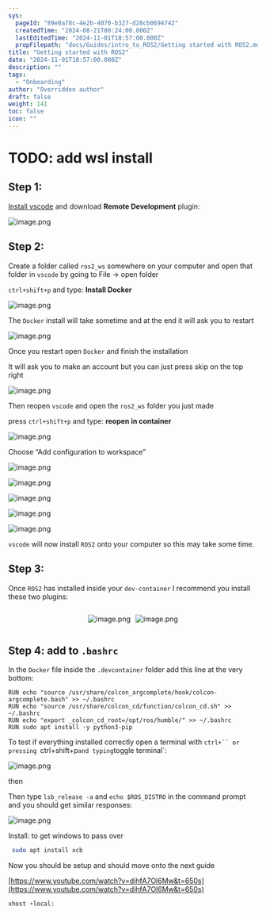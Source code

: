 ```yaml
---
sys:
  pageId: "89e0a78c-4e2b-4070-b327-d28cb0694742"
  createdTime: "2024-08-21T00:24:00.000Z"
  lastEditedTime: "2024-11-01T18:57:00.000Z"
  propFilepath: "docs/Guides/intro_to_ROS2/Getting started with ROS2.md"
title: "Getting started with ROS2"
date: "2024-11-01T18:57:00.000Z"
description: ""
tags:
  - "Onboarding"
author: "Overridden author"
draft: false
weight: 141
toc: false
icon: ""
---
```


# TODO: add wsl install

## Step 1:

[Install vscode](https://code.visualstudio.com/download) and download **Remote Development** plugin:

![image.png](https://prod-files-secure.s3.us-west-2.amazonaws.com/d518164a-d88e-44d1-a4ee-3adb3bd8bce0/efb52993-1881-4a40-b95e-6f020334f022/image.png?X-Amz-Algorithm=AWS4-HMAC-SHA256&X-Amz-Content-Sha256=UNSIGNED-PAYLOAD&X-Amz-Credential=ASIAZI2LB466WTITZRW3%2F20250414%2Fus-west-2%2Fs3%2Faws4_request&X-Amz-Date=20250414T100951Z&X-Amz-Expires=3600&X-Amz-Security-Token=IQoJb3JpZ2luX2VjEIr%2F%2F%2F%2F%2F%2F%2F%2F%2F%2FwEaCXVzLXdlc3QtMiJHMEUCIQCRUQ%2BH3Lf7HxaI%2B4sw4OafJQDk7PYOHmJhuCdRpSXW0AIgaXTRT6qZrCyBfyC%2B%2F9WiBVF%2BFCJos4j6L%2BteK0NdbEIq%2FwMIEhAAGgw2Mzc0MjMxODM4MDUiDLMh4FxYdGRj2CDwwCrcA%2Bi7u8%2BqnKWc%2BtkKIap0Xd2MAFmhuAJpJw6PEfyCp9ZvikqvdUok3L8PaQZ0D5lXiTNFgWwRibp403IY4BhtRr2GIVnK9K2AvMcykmuppPwxJevWIp8%2FWe9lei%2FwT%2F78DV5Y2EyRh1EdD3PXDt%2F8Aha5WQpEwuvvuSiD5618onrMLzCsnTo0tz5hp5eABY%2BX63d%2B3KkCn9EBh6mz0Al0RC2rYJ7uHvMUYu47jMPyIrN2j8sWB7gGS2Y1eUh0uWnuHIJdw8wwZkdGDpVtPf9WPACqRgdvopoFGavQ7inTbE9MvOYm20SrJHhvP2lCfrtnVgJj7fIonWtF15k7ZHFfOxYBDDEpADjpeYOzCBPJWUrftlGp3WUQPW3mdnbi5F2vVEOhESeGI52vh1oROCMhUC5Ho7lJ87Z%2Fyf%2B0z8x%2F5f6VURJQZSO9PJrPLAeUeNKyYIEiQ3DjHzpQZc7YCA60Mik7F2ZWlShUnqOzDntE8G%2BDp8NXUg4ErCEPKIWtKsRCzmzzWL8vnjR%2BGANg43XLThdMZj%2BUQ6hyTmGD7AW9iFEfc5BTmtsiYtn7w9boxaNb16qzjr6bJlxaugvH0PXO%2B2z2jO9L3HSTPnsTN%2Bqxso%2BhyfT1KS%2FNclw9fVtMMIqo878GOqUBlOARk%2FTPXcYhxQ2LYYMG2d2DoJJ3dRTLOrk4uXxbEPYz%2BUIX%2B8CWIvoZ0E8SooCu1PSc0GYwobh%2FNLSBCi2hCHzBpWcGTWjb2qv89GnZLTGe6WqLgUTjyGKu1HomxtxCBE1RzHOdPlm3XWmuimQO0fgZsX8BnIN0tKPt9S56j5%2FZ9yl%2Fbhrg%2FiFyNEClrnwPA0genxU8AZggVnsLfXkiMorlyE%2F5&X-Amz-Signature=55071b89321778a050d17406b33a77adcc9083d9d1c4127cc0e96f10df6881e9&X-Amz-SignedHeaders=host&x-id=GetObject)

## Step 2:

Create a folder called `ros2_ws` somewhere on your computer and open that folder in `vscode` by going to File → open folder 

`ctrl+shift+p` and type: **Install Docker**

![image.png](https://prod-files-secure.s3.us-west-2.amazonaws.com/d518164a-d88e-44d1-a4ee-3adb3bd8bce0/2269dc0e-1cd5-47ff-bceb-c04ad9b2eab0/image.png?X-Amz-Algorithm=AWS4-HMAC-SHA256&X-Amz-Content-Sha256=UNSIGNED-PAYLOAD&X-Amz-Credential=ASIAZI2LB466WTITZRW3%2F20250414%2Fus-west-2%2Fs3%2Faws4_request&X-Amz-Date=20250414T100951Z&X-Amz-Expires=3600&X-Amz-Security-Token=IQoJb3JpZ2luX2VjEIr%2F%2F%2F%2F%2F%2F%2F%2F%2F%2FwEaCXVzLXdlc3QtMiJHMEUCIQCRUQ%2BH3Lf7HxaI%2B4sw4OafJQDk7PYOHmJhuCdRpSXW0AIgaXTRT6qZrCyBfyC%2B%2F9WiBVF%2BFCJos4j6L%2BteK0NdbEIq%2FwMIEhAAGgw2Mzc0MjMxODM4MDUiDLMh4FxYdGRj2CDwwCrcA%2Bi7u8%2BqnKWc%2BtkKIap0Xd2MAFmhuAJpJw6PEfyCp9ZvikqvdUok3L8PaQZ0D5lXiTNFgWwRibp403IY4BhtRr2GIVnK9K2AvMcykmuppPwxJevWIp8%2FWe9lei%2FwT%2F78DV5Y2EyRh1EdD3PXDt%2F8Aha5WQpEwuvvuSiD5618onrMLzCsnTo0tz5hp5eABY%2BX63d%2B3KkCn9EBh6mz0Al0RC2rYJ7uHvMUYu47jMPyIrN2j8sWB7gGS2Y1eUh0uWnuHIJdw8wwZkdGDpVtPf9WPACqRgdvopoFGavQ7inTbE9MvOYm20SrJHhvP2lCfrtnVgJj7fIonWtF15k7ZHFfOxYBDDEpADjpeYOzCBPJWUrftlGp3WUQPW3mdnbi5F2vVEOhESeGI52vh1oROCMhUC5Ho7lJ87Z%2Fyf%2B0z8x%2F5f6VURJQZSO9PJrPLAeUeNKyYIEiQ3DjHzpQZc7YCA60Mik7F2ZWlShUnqOzDntE8G%2BDp8NXUg4ErCEPKIWtKsRCzmzzWL8vnjR%2BGANg43XLThdMZj%2BUQ6hyTmGD7AW9iFEfc5BTmtsiYtn7w9boxaNb16qzjr6bJlxaugvH0PXO%2B2z2jO9L3HSTPnsTN%2Bqxso%2BhyfT1KS%2FNclw9fVtMMIqo878GOqUBlOARk%2FTPXcYhxQ2LYYMG2d2DoJJ3dRTLOrk4uXxbEPYz%2BUIX%2B8CWIvoZ0E8SooCu1PSc0GYwobh%2FNLSBCi2hCHzBpWcGTWjb2qv89GnZLTGe6WqLgUTjyGKu1HomxtxCBE1RzHOdPlm3XWmuimQO0fgZsX8BnIN0tKPt9S56j5%2FZ9yl%2Fbhrg%2FiFyNEClrnwPA0genxU8AZggVnsLfXkiMorlyE%2F5&X-Amz-Signature=bbd612a32a37956940367e4215dcedf2e9840fa213f9e9168ca2854f6c193c4a&X-Amz-SignedHeaders=host&x-id=GetObject)

The `Docker` install will take sometime and at the end it will ask you to restart

![image.png](https://prod-files-secure.s3.us-west-2.amazonaws.com/d518164a-d88e-44d1-a4ee-3adb3bd8bce0/ed233f78-be33-4b1f-b89c-9c346c0e961e/image.png?X-Amz-Algorithm=AWS4-HMAC-SHA256&X-Amz-Content-Sha256=UNSIGNED-PAYLOAD&X-Amz-Credential=ASIAZI2LB466WTITZRW3%2F20250414%2Fus-west-2%2Fs3%2Faws4_request&X-Amz-Date=20250414T100951Z&X-Amz-Expires=3600&X-Amz-Security-Token=IQoJb3JpZ2luX2VjEIr%2F%2F%2F%2F%2F%2F%2F%2F%2F%2FwEaCXVzLXdlc3QtMiJHMEUCIQCRUQ%2BH3Lf7HxaI%2B4sw4OafJQDk7PYOHmJhuCdRpSXW0AIgaXTRT6qZrCyBfyC%2B%2F9WiBVF%2BFCJos4j6L%2BteK0NdbEIq%2FwMIEhAAGgw2Mzc0MjMxODM4MDUiDLMh4FxYdGRj2CDwwCrcA%2Bi7u8%2BqnKWc%2BtkKIap0Xd2MAFmhuAJpJw6PEfyCp9ZvikqvdUok3L8PaQZ0D5lXiTNFgWwRibp403IY4BhtRr2GIVnK9K2AvMcykmuppPwxJevWIp8%2FWe9lei%2FwT%2F78DV5Y2EyRh1EdD3PXDt%2F8Aha5WQpEwuvvuSiD5618onrMLzCsnTo0tz5hp5eABY%2BX63d%2B3KkCn9EBh6mz0Al0RC2rYJ7uHvMUYu47jMPyIrN2j8sWB7gGS2Y1eUh0uWnuHIJdw8wwZkdGDpVtPf9WPACqRgdvopoFGavQ7inTbE9MvOYm20SrJHhvP2lCfrtnVgJj7fIonWtF15k7ZHFfOxYBDDEpADjpeYOzCBPJWUrftlGp3WUQPW3mdnbi5F2vVEOhESeGI52vh1oROCMhUC5Ho7lJ87Z%2Fyf%2B0z8x%2F5f6VURJQZSO9PJrPLAeUeNKyYIEiQ3DjHzpQZc7YCA60Mik7F2ZWlShUnqOzDntE8G%2BDp8NXUg4ErCEPKIWtKsRCzmzzWL8vnjR%2BGANg43XLThdMZj%2BUQ6hyTmGD7AW9iFEfc5BTmtsiYtn7w9boxaNb16qzjr6bJlxaugvH0PXO%2B2z2jO9L3HSTPnsTN%2Bqxso%2BhyfT1KS%2FNclw9fVtMMIqo878GOqUBlOARk%2FTPXcYhxQ2LYYMG2d2DoJJ3dRTLOrk4uXxbEPYz%2BUIX%2B8CWIvoZ0E8SooCu1PSc0GYwobh%2FNLSBCi2hCHzBpWcGTWjb2qv89GnZLTGe6WqLgUTjyGKu1HomxtxCBE1RzHOdPlm3XWmuimQO0fgZsX8BnIN0tKPt9S56j5%2FZ9yl%2Fbhrg%2FiFyNEClrnwPA0genxU8AZggVnsLfXkiMorlyE%2F5&X-Amz-Signature=ae3a9926059d0e2f9ec5c78113d4390fad6dc6a281334faebcf8f31b5d529b2e&X-Amz-SignedHeaders=host&x-id=GetObject)

Once you restart open `Docker` and finish the installation

It will ask you to make an account but you can just press skip on the top right

![image.png](https://prod-files-secure.s3.us-west-2.amazonaws.com/d518164a-d88e-44d1-a4ee-3adb3bd8bce0/21010ad9-1659-4fd9-9f59-9932a09b2a3d/image.png?X-Amz-Algorithm=AWS4-HMAC-SHA256&X-Amz-Content-Sha256=UNSIGNED-PAYLOAD&X-Amz-Credential=ASIAZI2LB466WTITZRW3%2F20250414%2Fus-west-2%2Fs3%2Faws4_request&X-Amz-Date=20250414T100951Z&X-Amz-Expires=3600&X-Amz-Security-Token=IQoJb3JpZ2luX2VjEIr%2F%2F%2F%2F%2F%2F%2F%2F%2F%2FwEaCXVzLXdlc3QtMiJHMEUCIQCRUQ%2BH3Lf7HxaI%2B4sw4OafJQDk7PYOHmJhuCdRpSXW0AIgaXTRT6qZrCyBfyC%2B%2F9WiBVF%2BFCJos4j6L%2BteK0NdbEIq%2FwMIEhAAGgw2Mzc0MjMxODM4MDUiDLMh4FxYdGRj2CDwwCrcA%2Bi7u8%2BqnKWc%2BtkKIap0Xd2MAFmhuAJpJw6PEfyCp9ZvikqvdUok3L8PaQZ0D5lXiTNFgWwRibp403IY4BhtRr2GIVnK9K2AvMcykmuppPwxJevWIp8%2FWe9lei%2FwT%2F78DV5Y2EyRh1EdD3PXDt%2F8Aha5WQpEwuvvuSiD5618onrMLzCsnTo0tz5hp5eABY%2BX63d%2B3KkCn9EBh6mz0Al0RC2rYJ7uHvMUYu47jMPyIrN2j8sWB7gGS2Y1eUh0uWnuHIJdw8wwZkdGDpVtPf9WPACqRgdvopoFGavQ7inTbE9MvOYm20SrJHhvP2lCfrtnVgJj7fIonWtF15k7ZHFfOxYBDDEpADjpeYOzCBPJWUrftlGp3WUQPW3mdnbi5F2vVEOhESeGI52vh1oROCMhUC5Ho7lJ87Z%2Fyf%2B0z8x%2F5f6VURJQZSO9PJrPLAeUeNKyYIEiQ3DjHzpQZc7YCA60Mik7F2ZWlShUnqOzDntE8G%2BDp8NXUg4ErCEPKIWtKsRCzmzzWL8vnjR%2BGANg43XLThdMZj%2BUQ6hyTmGD7AW9iFEfc5BTmtsiYtn7w9boxaNb16qzjr6bJlxaugvH0PXO%2B2z2jO9L3HSTPnsTN%2Bqxso%2BhyfT1KS%2FNclw9fVtMMIqo878GOqUBlOARk%2FTPXcYhxQ2LYYMG2d2DoJJ3dRTLOrk4uXxbEPYz%2BUIX%2B8CWIvoZ0E8SooCu1PSc0GYwobh%2FNLSBCi2hCHzBpWcGTWjb2qv89GnZLTGe6WqLgUTjyGKu1HomxtxCBE1RzHOdPlm3XWmuimQO0fgZsX8BnIN0tKPt9S56j5%2FZ9yl%2Fbhrg%2FiFyNEClrnwPA0genxU8AZggVnsLfXkiMorlyE%2F5&X-Amz-Signature=ec45f43cb18f834b8547b7799431e10bfc3c2f824d292b011d2344f6db1e1a2d&X-Amz-SignedHeaders=host&x-id=GetObject)

Then reopen `vscode` and open the `ros2_ws` folder you just made

press `ctrl+shift+p` and type: **reopen in container**

![image.png](https://prod-files-secure.s3.us-west-2.amazonaws.com/d518164a-d88e-44d1-a4ee-3adb3bd8bce0/4e93b8c2-41ad-488c-8095-c74205196118/image.png?X-Amz-Algorithm=AWS4-HMAC-SHA256&X-Amz-Content-Sha256=UNSIGNED-PAYLOAD&X-Amz-Credential=ASIAZI2LB466WTITZRW3%2F20250414%2Fus-west-2%2Fs3%2Faws4_request&X-Amz-Date=20250414T100951Z&X-Amz-Expires=3600&X-Amz-Security-Token=IQoJb3JpZ2luX2VjEIr%2F%2F%2F%2F%2F%2F%2F%2F%2F%2FwEaCXVzLXdlc3QtMiJHMEUCIQCRUQ%2BH3Lf7HxaI%2B4sw4OafJQDk7PYOHmJhuCdRpSXW0AIgaXTRT6qZrCyBfyC%2B%2F9WiBVF%2BFCJos4j6L%2BteK0NdbEIq%2FwMIEhAAGgw2Mzc0MjMxODM4MDUiDLMh4FxYdGRj2CDwwCrcA%2Bi7u8%2BqnKWc%2BtkKIap0Xd2MAFmhuAJpJw6PEfyCp9ZvikqvdUok3L8PaQZ0D5lXiTNFgWwRibp403IY4BhtRr2GIVnK9K2AvMcykmuppPwxJevWIp8%2FWe9lei%2FwT%2F78DV5Y2EyRh1EdD3PXDt%2F8Aha5WQpEwuvvuSiD5618onrMLzCsnTo0tz5hp5eABY%2BX63d%2B3KkCn9EBh6mz0Al0RC2rYJ7uHvMUYu47jMPyIrN2j8sWB7gGS2Y1eUh0uWnuHIJdw8wwZkdGDpVtPf9WPACqRgdvopoFGavQ7inTbE9MvOYm20SrJHhvP2lCfrtnVgJj7fIonWtF15k7ZHFfOxYBDDEpADjpeYOzCBPJWUrftlGp3WUQPW3mdnbi5F2vVEOhESeGI52vh1oROCMhUC5Ho7lJ87Z%2Fyf%2B0z8x%2F5f6VURJQZSO9PJrPLAeUeNKyYIEiQ3DjHzpQZc7YCA60Mik7F2ZWlShUnqOzDntE8G%2BDp8NXUg4ErCEPKIWtKsRCzmzzWL8vnjR%2BGANg43XLThdMZj%2BUQ6hyTmGD7AW9iFEfc5BTmtsiYtn7w9boxaNb16qzjr6bJlxaugvH0PXO%2B2z2jO9L3HSTPnsTN%2Bqxso%2BhyfT1KS%2FNclw9fVtMMIqo878GOqUBlOARk%2FTPXcYhxQ2LYYMG2d2DoJJ3dRTLOrk4uXxbEPYz%2BUIX%2B8CWIvoZ0E8SooCu1PSc0GYwobh%2FNLSBCi2hCHzBpWcGTWjb2qv89GnZLTGe6WqLgUTjyGKu1HomxtxCBE1RzHOdPlm3XWmuimQO0fgZsX8BnIN0tKPt9S56j5%2FZ9yl%2Fbhrg%2FiFyNEClrnwPA0genxU8AZggVnsLfXkiMorlyE%2F5&X-Amz-Signature=0db151a532d2126359bddbec17ffe42757baa4032f18da267e3fd98d3611752d&X-Amz-SignedHeaders=host&x-id=GetObject)

Choose “Add configuration to workspace”

![image.png](https://prod-files-secure.s3.us-west-2.amazonaws.com/d518164a-d88e-44d1-a4ee-3adb3bd8bce0/9560b282-5060-4989-ba37-97e7b2c22476/image.png?X-Amz-Algorithm=AWS4-HMAC-SHA256&X-Amz-Content-Sha256=UNSIGNED-PAYLOAD&X-Amz-Credential=ASIAZI2LB466WTITZRW3%2F20250414%2Fus-west-2%2Fs3%2Faws4_request&X-Amz-Date=20250414T100951Z&X-Amz-Expires=3600&X-Amz-Security-Token=IQoJb3JpZ2luX2VjEIr%2F%2F%2F%2F%2F%2F%2F%2F%2F%2FwEaCXVzLXdlc3QtMiJHMEUCIQCRUQ%2BH3Lf7HxaI%2B4sw4OafJQDk7PYOHmJhuCdRpSXW0AIgaXTRT6qZrCyBfyC%2B%2F9WiBVF%2BFCJos4j6L%2BteK0NdbEIq%2FwMIEhAAGgw2Mzc0MjMxODM4MDUiDLMh4FxYdGRj2CDwwCrcA%2Bi7u8%2BqnKWc%2BtkKIap0Xd2MAFmhuAJpJw6PEfyCp9ZvikqvdUok3L8PaQZ0D5lXiTNFgWwRibp403IY4BhtRr2GIVnK9K2AvMcykmuppPwxJevWIp8%2FWe9lei%2FwT%2F78DV5Y2EyRh1EdD3PXDt%2F8Aha5WQpEwuvvuSiD5618onrMLzCsnTo0tz5hp5eABY%2BX63d%2B3KkCn9EBh6mz0Al0RC2rYJ7uHvMUYu47jMPyIrN2j8sWB7gGS2Y1eUh0uWnuHIJdw8wwZkdGDpVtPf9WPACqRgdvopoFGavQ7inTbE9MvOYm20SrJHhvP2lCfrtnVgJj7fIonWtF15k7ZHFfOxYBDDEpADjpeYOzCBPJWUrftlGp3WUQPW3mdnbi5F2vVEOhESeGI52vh1oROCMhUC5Ho7lJ87Z%2Fyf%2B0z8x%2F5f6VURJQZSO9PJrPLAeUeNKyYIEiQ3DjHzpQZc7YCA60Mik7F2ZWlShUnqOzDntE8G%2BDp8NXUg4ErCEPKIWtKsRCzmzzWL8vnjR%2BGANg43XLThdMZj%2BUQ6hyTmGD7AW9iFEfc5BTmtsiYtn7w9boxaNb16qzjr6bJlxaugvH0PXO%2B2z2jO9L3HSTPnsTN%2Bqxso%2BhyfT1KS%2FNclw9fVtMMIqo878GOqUBlOARk%2FTPXcYhxQ2LYYMG2d2DoJJ3dRTLOrk4uXxbEPYz%2BUIX%2B8CWIvoZ0E8SooCu1PSc0GYwobh%2FNLSBCi2hCHzBpWcGTWjb2qv89GnZLTGe6WqLgUTjyGKu1HomxtxCBE1RzHOdPlm3XWmuimQO0fgZsX8BnIN0tKPt9S56j5%2FZ9yl%2Fbhrg%2FiFyNEClrnwPA0genxU8AZggVnsLfXkiMorlyE%2F5&X-Amz-Signature=f53b5e4f6079bf16e77c36edea6a8622595224c177c01df8db91fc748508fba6&X-Amz-SignedHeaders=host&x-id=GetObject)

![image.png](https://prod-files-secure.s3.us-west-2.amazonaws.com/d518164a-d88e-44d1-a4ee-3adb3bd8bce0/2ee63f81-886b-48e8-a553-dc6e5eac99e4/image.png?X-Amz-Algorithm=AWS4-HMAC-SHA256&X-Amz-Content-Sha256=UNSIGNED-PAYLOAD&X-Amz-Credential=ASIAZI2LB466WTITZRW3%2F20250414%2Fus-west-2%2Fs3%2Faws4_request&X-Amz-Date=20250414T100951Z&X-Amz-Expires=3600&X-Amz-Security-Token=IQoJb3JpZ2luX2VjEIr%2F%2F%2F%2F%2F%2F%2F%2F%2F%2FwEaCXVzLXdlc3QtMiJHMEUCIQCRUQ%2BH3Lf7HxaI%2B4sw4OafJQDk7PYOHmJhuCdRpSXW0AIgaXTRT6qZrCyBfyC%2B%2F9WiBVF%2BFCJos4j6L%2BteK0NdbEIq%2FwMIEhAAGgw2Mzc0MjMxODM4MDUiDLMh4FxYdGRj2CDwwCrcA%2Bi7u8%2BqnKWc%2BtkKIap0Xd2MAFmhuAJpJw6PEfyCp9ZvikqvdUok3L8PaQZ0D5lXiTNFgWwRibp403IY4BhtRr2GIVnK9K2AvMcykmuppPwxJevWIp8%2FWe9lei%2FwT%2F78DV5Y2EyRh1EdD3PXDt%2F8Aha5WQpEwuvvuSiD5618onrMLzCsnTo0tz5hp5eABY%2BX63d%2B3KkCn9EBh6mz0Al0RC2rYJ7uHvMUYu47jMPyIrN2j8sWB7gGS2Y1eUh0uWnuHIJdw8wwZkdGDpVtPf9WPACqRgdvopoFGavQ7inTbE9MvOYm20SrJHhvP2lCfrtnVgJj7fIonWtF15k7ZHFfOxYBDDEpADjpeYOzCBPJWUrftlGp3WUQPW3mdnbi5F2vVEOhESeGI52vh1oROCMhUC5Ho7lJ87Z%2Fyf%2B0z8x%2F5f6VURJQZSO9PJrPLAeUeNKyYIEiQ3DjHzpQZc7YCA60Mik7F2ZWlShUnqOzDntE8G%2BDp8NXUg4ErCEPKIWtKsRCzmzzWL8vnjR%2BGANg43XLThdMZj%2BUQ6hyTmGD7AW9iFEfc5BTmtsiYtn7w9boxaNb16qzjr6bJlxaugvH0PXO%2B2z2jO9L3HSTPnsTN%2Bqxso%2BhyfT1KS%2FNclw9fVtMMIqo878GOqUBlOARk%2FTPXcYhxQ2LYYMG2d2DoJJ3dRTLOrk4uXxbEPYz%2BUIX%2B8CWIvoZ0E8SooCu1PSc0GYwobh%2FNLSBCi2hCHzBpWcGTWjb2qv89GnZLTGe6WqLgUTjyGKu1HomxtxCBE1RzHOdPlm3XWmuimQO0fgZsX8BnIN0tKPt9S56j5%2FZ9yl%2Fbhrg%2FiFyNEClrnwPA0genxU8AZggVnsLfXkiMorlyE%2F5&X-Amz-Signature=10611e4f541c5124b402acf19416dfffba3867d912da0768397c766315dbca17&X-Amz-SignedHeaders=host&x-id=GetObject)

![image.png](https://prod-files-secure.s3.us-west-2.amazonaws.com/d518164a-d88e-44d1-a4ee-3adb3bd8bce0/ae1580b2-b048-407e-aed9-b584224a7a04/image.png?X-Amz-Algorithm=AWS4-HMAC-SHA256&X-Amz-Content-Sha256=UNSIGNED-PAYLOAD&X-Amz-Credential=ASIAZI2LB466WTITZRW3%2F20250414%2Fus-west-2%2Fs3%2Faws4_request&X-Amz-Date=20250414T100951Z&X-Amz-Expires=3600&X-Amz-Security-Token=IQoJb3JpZ2luX2VjEIr%2F%2F%2F%2F%2F%2F%2F%2F%2F%2FwEaCXVzLXdlc3QtMiJHMEUCIQCRUQ%2BH3Lf7HxaI%2B4sw4OafJQDk7PYOHmJhuCdRpSXW0AIgaXTRT6qZrCyBfyC%2B%2F9WiBVF%2BFCJos4j6L%2BteK0NdbEIq%2FwMIEhAAGgw2Mzc0MjMxODM4MDUiDLMh4FxYdGRj2CDwwCrcA%2Bi7u8%2BqnKWc%2BtkKIap0Xd2MAFmhuAJpJw6PEfyCp9ZvikqvdUok3L8PaQZ0D5lXiTNFgWwRibp403IY4BhtRr2GIVnK9K2AvMcykmuppPwxJevWIp8%2FWe9lei%2FwT%2F78DV5Y2EyRh1EdD3PXDt%2F8Aha5WQpEwuvvuSiD5618onrMLzCsnTo0tz5hp5eABY%2BX63d%2B3KkCn9EBh6mz0Al0RC2rYJ7uHvMUYu47jMPyIrN2j8sWB7gGS2Y1eUh0uWnuHIJdw8wwZkdGDpVtPf9WPACqRgdvopoFGavQ7inTbE9MvOYm20SrJHhvP2lCfrtnVgJj7fIonWtF15k7ZHFfOxYBDDEpADjpeYOzCBPJWUrftlGp3WUQPW3mdnbi5F2vVEOhESeGI52vh1oROCMhUC5Ho7lJ87Z%2Fyf%2B0z8x%2F5f6VURJQZSO9PJrPLAeUeNKyYIEiQ3DjHzpQZc7YCA60Mik7F2ZWlShUnqOzDntE8G%2BDp8NXUg4ErCEPKIWtKsRCzmzzWL8vnjR%2BGANg43XLThdMZj%2BUQ6hyTmGD7AW9iFEfc5BTmtsiYtn7w9boxaNb16qzjr6bJlxaugvH0PXO%2B2z2jO9L3HSTPnsTN%2Bqxso%2BhyfT1KS%2FNclw9fVtMMIqo878GOqUBlOARk%2FTPXcYhxQ2LYYMG2d2DoJJ3dRTLOrk4uXxbEPYz%2BUIX%2B8CWIvoZ0E8SooCu1PSc0GYwobh%2FNLSBCi2hCHzBpWcGTWjb2qv89GnZLTGe6WqLgUTjyGKu1HomxtxCBE1RzHOdPlm3XWmuimQO0fgZsX8BnIN0tKPt9S56j5%2FZ9yl%2Fbhrg%2FiFyNEClrnwPA0genxU8AZggVnsLfXkiMorlyE%2F5&X-Amz-Signature=cb7a02820737d9d84ccae2ecab1c5832751c1fa3664d833f0527b50e48eda689&X-Amz-SignedHeaders=host&x-id=GetObject)

![image.png](https://prod-files-secure.s3.us-west-2.amazonaws.com/d518164a-d88e-44d1-a4ee-3adb3bd8bce0/53255b28-f75e-430f-b9e3-c0ac8577e42b/image.png?X-Amz-Algorithm=AWS4-HMAC-SHA256&X-Amz-Content-Sha256=UNSIGNED-PAYLOAD&X-Amz-Credential=ASIAZI2LB466WTITZRW3%2F20250414%2Fus-west-2%2Fs3%2Faws4_request&X-Amz-Date=20250414T100951Z&X-Amz-Expires=3600&X-Amz-Security-Token=IQoJb3JpZ2luX2VjEIr%2F%2F%2F%2F%2F%2F%2F%2F%2F%2FwEaCXVzLXdlc3QtMiJHMEUCIQCRUQ%2BH3Lf7HxaI%2B4sw4OafJQDk7PYOHmJhuCdRpSXW0AIgaXTRT6qZrCyBfyC%2B%2F9WiBVF%2BFCJos4j6L%2BteK0NdbEIq%2FwMIEhAAGgw2Mzc0MjMxODM4MDUiDLMh4FxYdGRj2CDwwCrcA%2Bi7u8%2BqnKWc%2BtkKIap0Xd2MAFmhuAJpJw6PEfyCp9ZvikqvdUok3L8PaQZ0D5lXiTNFgWwRibp403IY4BhtRr2GIVnK9K2AvMcykmuppPwxJevWIp8%2FWe9lei%2FwT%2F78DV5Y2EyRh1EdD3PXDt%2F8Aha5WQpEwuvvuSiD5618onrMLzCsnTo0tz5hp5eABY%2BX63d%2B3KkCn9EBh6mz0Al0RC2rYJ7uHvMUYu47jMPyIrN2j8sWB7gGS2Y1eUh0uWnuHIJdw8wwZkdGDpVtPf9WPACqRgdvopoFGavQ7inTbE9MvOYm20SrJHhvP2lCfrtnVgJj7fIonWtF15k7ZHFfOxYBDDEpADjpeYOzCBPJWUrftlGp3WUQPW3mdnbi5F2vVEOhESeGI52vh1oROCMhUC5Ho7lJ87Z%2Fyf%2B0z8x%2F5f6VURJQZSO9PJrPLAeUeNKyYIEiQ3DjHzpQZc7YCA60Mik7F2ZWlShUnqOzDntE8G%2BDp8NXUg4ErCEPKIWtKsRCzmzzWL8vnjR%2BGANg43XLThdMZj%2BUQ6hyTmGD7AW9iFEfc5BTmtsiYtn7w9boxaNb16qzjr6bJlxaugvH0PXO%2B2z2jO9L3HSTPnsTN%2Bqxso%2BhyfT1KS%2FNclw9fVtMMIqo878GOqUBlOARk%2FTPXcYhxQ2LYYMG2d2DoJJ3dRTLOrk4uXxbEPYz%2BUIX%2B8CWIvoZ0E8SooCu1PSc0GYwobh%2FNLSBCi2hCHzBpWcGTWjb2qv89GnZLTGe6WqLgUTjyGKu1HomxtxCBE1RzHOdPlm3XWmuimQO0fgZsX8BnIN0tKPt9S56j5%2FZ9yl%2Fbhrg%2FiFyNEClrnwPA0genxU8AZggVnsLfXkiMorlyE%2F5&X-Amz-Signature=00e2b6a4506198b90749035a378e991f7e47000fc4cf7a64fcba540d62126bbb&X-Amz-SignedHeaders=host&x-id=GetObject)

![image.png](https://prod-files-secure.s3.us-west-2.amazonaws.com/d518164a-d88e-44d1-a4ee-3adb3bd8bce0/7c562767-5af9-4ffb-97d1-327bcdf4ee00/image.png?X-Amz-Algorithm=AWS4-HMAC-SHA256&X-Amz-Content-Sha256=UNSIGNED-PAYLOAD&X-Amz-Credential=ASIAZI2LB466WTITZRW3%2F20250414%2Fus-west-2%2Fs3%2Faws4_request&X-Amz-Date=20250414T100951Z&X-Amz-Expires=3600&X-Amz-Security-Token=IQoJb3JpZ2luX2VjEIr%2F%2F%2F%2F%2F%2F%2F%2F%2F%2FwEaCXVzLXdlc3QtMiJHMEUCIQCRUQ%2BH3Lf7HxaI%2B4sw4OafJQDk7PYOHmJhuCdRpSXW0AIgaXTRT6qZrCyBfyC%2B%2F9WiBVF%2BFCJos4j6L%2BteK0NdbEIq%2FwMIEhAAGgw2Mzc0MjMxODM4MDUiDLMh4FxYdGRj2CDwwCrcA%2Bi7u8%2BqnKWc%2BtkKIap0Xd2MAFmhuAJpJw6PEfyCp9ZvikqvdUok3L8PaQZ0D5lXiTNFgWwRibp403IY4BhtRr2GIVnK9K2AvMcykmuppPwxJevWIp8%2FWe9lei%2FwT%2F78DV5Y2EyRh1EdD3PXDt%2F8Aha5WQpEwuvvuSiD5618onrMLzCsnTo0tz5hp5eABY%2BX63d%2B3KkCn9EBh6mz0Al0RC2rYJ7uHvMUYu47jMPyIrN2j8sWB7gGS2Y1eUh0uWnuHIJdw8wwZkdGDpVtPf9WPACqRgdvopoFGavQ7inTbE9MvOYm20SrJHhvP2lCfrtnVgJj7fIonWtF15k7ZHFfOxYBDDEpADjpeYOzCBPJWUrftlGp3WUQPW3mdnbi5F2vVEOhESeGI52vh1oROCMhUC5Ho7lJ87Z%2Fyf%2B0z8x%2F5f6VURJQZSO9PJrPLAeUeNKyYIEiQ3DjHzpQZc7YCA60Mik7F2ZWlShUnqOzDntE8G%2BDp8NXUg4ErCEPKIWtKsRCzmzzWL8vnjR%2BGANg43XLThdMZj%2BUQ6hyTmGD7AW9iFEfc5BTmtsiYtn7w9boxaNb16qzjr6bJlxaugvH0PXO%2B2z2jO9L3HSTPnsTN%2Bqxso%2BhyfT1KS%2FNclw9fVtMMIqo878GOqUBlOARk%2FTPXcYhxQ2LYYMG2d2DoJJ3dRTLOrk4uXxbEPYz%2BUIX%2B8CWIvoZ0E8SooCu1PSc0GYwobh%2FNLSBCi2hCHzBpWcGTWjb2qv89GnZLTGe6WqLgUTjyGKu1HomxtxCBE1RzHOdPlm3XWmuimQO0fgZsX8BnIN0tKPt9S56j5%2FZ9yl%2Fbhrg%2FiFyNEClrnwPA0genxU8AZggVnsLfXkiMorlyE%2F5&X-Amz-Signature=7e6d852676c8b1e90d481aed7dfb9e54d2c7955a8cc2e35df25186bee044b712&X-Amz-SignedHeaders=host&x-id=GetObject)

`vscode` will now install `ROS2` onto your computer so this may take some time.

## Step 3:

Once `ROS2` has installed inside your `dev-container` I recommend you install these two plugins:

<div style="display: flex;flex-direction: row; column-gap:10px; max-width: 630px;justify-content: center;">
<div>

![image.png](https://prod-files-secure.s3.us-west-2.amazonaws.com/d518164a-d88e-44d1-a4ee-3adb3bd8bce0/3fc3d550-5a54-4ba1-ba6b-faa01cdb7369/image.png?X-Amz-Algorithm=AWS4-HMAC-SHA256&X-Amz-Content-Sha256=UNSIGNED-PAYLOAD&X-Amz-Credential=ASIAZI2LB466462TCRJA%2F20250414%2Fus-west-2%2Fs3%2Faws4_request&X-Amz-Date=20250414T100956Z&X-Amz-Expires=3600&X-Amz-Security-Token=IQoJb3JpZ2luX2VjEIr%2F%2F%2F%2F%2F%2F%2F%2F%2F%2FwEaCXVzLXdlc3QtMiJHMEUCIACA9x%2FfOzFOzxX6oh6Unm5PbP%2FjeUlMB3AtTi5B7YYXAiEAg4cGPvaMvHNQ%2BYfaZ8AW0nE%2FwkO13X5Taok%2BjsCT6t4q%2FwMIEhAAGgw2Mzc0MjMxODM4MDUiDID7o5dlSkYWdsiqICrcA5qPeYn7Ww4%2F5UjQwBRAXzrzmIaFgk2w2ShbQHvcgjKLXHGOJ6o25QblrUp06uK8Iit0K8SoE2oMQMqG5S32YO6fXmnX3yRXhlbcT7A2SwYBGvsJoiEKtsiQXVNo7MQn7OT2tSS3bYenuDrHRWAyAqK572fzlvwV%2FyL4hLSziglasCyN2issREOCohMEDC60YIBxxwYN6%2FYPNvKMxI6xUVFf%2BJ5XEr2sfF37mtLSSXgGgt8GqPQQePT8j4Baj8kzvHAyz2O5bUr1c8TVZL7iWf%2BG0AsWr0GzXYkJz7GWSKNwJYRVcNkOCOLjCJBYjK%2BMFYOAKrXQfTeZN0rW08p8BPcBmphCMI1QUeWskf6BBjgv3It1u2zOwfhbvmrZSzD2Xw47l7rEjqMey4WBcUAA0jiTgag07j5BQ2oB7R%2Bw94Zk%2BhZ1JYDSMin5XKV4TDLl%2F7l1S6KvlqCByNHLgv%2FVwa4V%2BnzjiybiwfndxXoJdOmqBsfqv%2FN63fg7x6QXRrCXHX3tYK2tT3Cg4Jqx550BACk3xC6MCvwKgSf83WcCpNsO0O8z6W5eFGhhhoR9%2B20tV7qD7xj5PO%2BPisrGM9UaEOzGMXTYeztXI6Yyc2NMQ%2FlEDh%2F1kbUvtXhy0FnpMKym878GOqUBspvlPFzxrRZA2DemJ5WSi1Ocr9nt5snMh%2FVTJSEQkZWp5fHBWv2w5nbgsiLdPxGxMjLDq%2Flf7xdMxLswqCmXZf2wUxWKS362%2ByySnCf9AMlOSknifzccYGKEuuznZ%2FNmFkOmhmDenBX7sRhTM0DdOrkYAFvY9aB%2F6yyRJAkJ50Buyd%2FhtyAG4Pmx6xVQWYa5IFb9E%2F0TBO8a5OhrCDDyxb7nD0%2FC&X-Amz-Signature=94f90d8846290c46c2d2c791909d00c877e58b5a0a2cf606288367a8951ca83d&X-Amz-SignedHeaders=host&x-id=GetObject)

</div>
<div>

![image.png](https://prod-files-secure.s3.us-west-2.amazonaws.com/d518164a-d88e-44d1-a4ee-3adb3bd8bce0/d994cc66-13c2-4093-a5a3-f84cf4601a82/image.png?X-Amz-Algorithm=AWS4-HMAC-SHA256&X-Amz-Content-Sha256=UNSIGNED-PAYLOAD&X-Amz-Credential=ASIAZI2LB46634YXV2H4%2F20250414%2Fus-west-2%2Fs3%2Faws4_request&X-Amz-Date=20250414T100956Z&X-Amz-Expires=3600&X-Amz-Security-Token=IQoJb3JpZ2luX2VjEIr%2F%2F%2F%2F%2F%2F%2F%2F%2F%2FwEaCXVzLXdlc3QtMiJHMEUCIQC0HCgw7dpTyT5gmzPaUk9f%2BT3c8AAv9HTyDph%2BGl3RqwIgJGoT0EdrnrlPAVBXmXDqigqZ9inncLPmvq9wZFJsG3Mq%2FwMIEhAAGgw2Mzc0MjMxODM4MDUiDBLRhbnx38eyHMww%2FircA3DZvQbQuvjmMGN9m%2BRzMVa3szXHmPRDkPEdlFmjWb0gGNSkW2J3prNOwDFRqdfjZ0QsllPwWl8sqnowXSQ80VAr%2BSULcYuJ8KJ3eKS0Yl0Kar0T30Nw0q9G9WGTIY1l8v20MPxSJAVo1JNDJ4p7r8ESYYIZTLfM5t1NddYqi4c8BmvuSxzxaLxmWgo4eaEGKsrMzg4WSqcNFLmAsBg1uJzKJPGLdxE4Yp5A6752wQy8J1JzNn7DkqhnjaMaK06K2f%2FnyBo%2FREcB6TAhlbpAB8xcp8KpZOXBDcYNa%2FYWHtnbiN9KFPvKCQym0COjIZPhTyMqjoRABJlJUgdmDGKxOlfWZrh70s%2FxL%2B8RclrI%2BC%2FhktVTPy%2BcfHapwp4da2Do8fvBRrrRKVS57PaY5JqPRX3Irl0qIkh9NB3ZLZIXApo5c6usRQKrca4RJIXMycT3dcV2u386Z3GxDXoV5zYaozwGjPf43wCV%2B5n4rCo5OON9QcSwZS3QMz1HtlBzVjf3GS0lHjilq6mJVKvmDSzcdKB76uzopzXoUSF70b4A5wKlrKm9VJBKQwcxhJuTcQUp5spVgRG2ThX%2BpnGwhfkDkqwifJq%2FVB5Zhcp9UxCYQOuzH17fJA7tAaWosEHuMLOm878GOqUBgtwdhHfftIeusnfqHxMilKTOSlxCTxKqEWBpaIDiwdGxzCcnIaIH2mHkhSZMZjchYUbaaRA28nugQ1AELwUTBbGYHgLrgYTu1t1%2B31QEPtD%2FnlN3LGHJ1jtFtlr%2B51pNrSbtGmfEzMNNPDSESULN3MM0UE8qwCEeA%2FKAIxaG%2FkhTye2rpf%2FLpWnstZy7z7uN%2BBrIQB4DhelAKIHLXugytBPtq%2FZy&X-Amz-Signature=1c60f268f4958a78e55e224bbe1d96fbc7a8493b9c44311dcbc0aa0770e3340d&X-Amz-SignedHeaders=host&x-id=GetObject)

</div>
</div>

## Step 4: add to `.bashrc`

In the `Docker` file inside the `.devcontainer` folder add this line at the very bottom: 

```docker
RUN echo "source /usr/share/colcon_argcomplete/hook/colcon-argcomplete.bash" >> ~/.bashrc
RUN echo "source /usr/share/colcon_cd/function/colcon_cd.sh" >> ~/.bashrc
RUN echo "export _colcon_cd_root=/opt/ros/humble/" >> ~/.bashrc
RUN sudo apt install -y python3-pip 
```

To test if everything installed correctly open a terminal with `ctrl+`` or pressing `ctrl+shift+p` and typing `toggle terminal`:

![image.png](https://prod-files-secure.s3.us-west-2.amazonaws.com/d518164a-d88e-44d1-a4ee-3adb3bd8bce0/6a4943d8-b04e-4c02-9a58-775f3384d1a5/image.png?X-Amz-Algorithm=AWS4-HMAC-SHA256&X-Amz-Content-Sha256=UNSIGNED-PAYLOAD&X-Amz-Credential=ASIAZI2LB466WTITZRW3%2F20250414%2Fus-west-2%2Fs3%2Faws4_request&X-Amz-Date=20250414T100951Z&X-Amz-Expires=3600&X-Amz-Security-Token=IQoJb3JpZ2luX2VjEIr%2F%2F%2F%2F%2F%2F%2F%2F%2F%2FwEaCXVzLXdlc3QtMiJHMEUCIQCRUQ%2BH3Lf7HxaI%2B4sw4OafJQDk7PYOHmJhuCdRpSXW0AIgaXTRT6qZrCyBfyC%2B%2F9WiBVF%2BFCJos4j6L%2BteK0NdbEIq%2FwMIEhAAGgw2Mzc0MjMxODM4MDUiDLMh4FxYdGRj2CDwwCrcA%2Bi7u8%2BqnKWc%2BtkKIap0Xd2MAFmhuAJpJw6PEfyCp9ZvikqvdUok3L8PaQZ0D5lXiTNFgWwRibp403IY4BhtRr2GIVnK9K2AvMcykmuppPwxJevWIp8%2FWe9lei%2FwT%2F78DV5Y2EyRh1EdD3PXDt%2F8Aha5WQpEwuvvuSiD5618onrMLzCsnTo0tz5hp5eABY%2BX63d%2B3KkCn9EBh6mz0Al0RC2rYJ7uHvMUYu47jMPyIrN2j8sWB7gGS2Y1eUh0uWnuHIJdw8wwZkdGDpVtPf9WPACqRgdvopoFGavQ7inTbE9MvOYm20SrJHhvP2lCfrtnVgJj7fIonWtF15k7ZHFfOxYBDDEpADjpeYOzCBPJWUrftlGp3WUQPW3mdnbi5F2vVEOhESeGI52vh1oROCMhUC5Ho7lJ87Z%2Fyf%2B0z8x%2F5f6VURJQZSO9PJrPLAeUeNKyYIEiQ3DjHzpQZc7YCA60Mik7F2ZWlShUnqOzDntE8G%2BDp8NXUg4ErCEPKIWtKsRCzmzzWL8vnjR%2BGANg43XLThdMZj%2BUQ6hyTmGD7AW9iFEfc5BTmtsiYtn7w9boxaNb16qzjr6bJlxaugvH0PXO%2B2z2jO9L3HSTPnsTN%2Bqxso%2BhyfT1KS%2FNclw9fVtMMIqo878GOqUBlOARk%2FTPXcYhxQ2LYYMG2d2DoJJ3dRTLOrk4uXxbEPYz%2BUIX%2B8CWIvoZ0E8SooCu1PSc0GYwobh%2FNLSBCi2hCHzBpWcGTWjb2qv89GnZLTGe6WqLgUTjyGKu1HomxtxCBE1RzHOdPlm3XWmuimQO0fgZsX8BnIN0tKPt9S56j5%2FZ9yl%2Fbhrg%2FiFyNEClrnwPA0genxU8AZggVnsLfXkiMorlyE%2F5&X-Amz-Signature=e3c7fa96dea90c3ac895bb2e54f12520f74effa1d6d53afd3ff29173eff54ae0&X-Amz-SignedHeaders=host&x-id=GetObject)

then 

Then type `lsb_release -a` and `echo $ROS_DISTRO` in the command prompt and you should get similar responses:

![image.png](https://prod-files-secure.s3.us-west-2.amazonaws.com/d518164a-d88e-44d1-a4ee-3adb3bd8bce0/3e635dec-a805-4e85-8b9e-d000e5b71a4e/image.png?X-Amz-Algorithm=AWS4-HMAC-SHA256&X-Amz-Content-Sha256=UNSIGNED-PAYLOAD&X-Amz-Credential=ASIAZI2LB466WTITZRW3%2F20250414%2Fus-west-2%2Fs3%2Faws4_request&X-Amz-Date=20250414T100951Z&X-Amz-Expires=3600&X-Amz-Security-Token=IQoJb3JpZ2luX2VjEIr%2F%2F%2F%2F%2F%2F%2F%2F%2F%2FwEaCXVzLXdlc3QtMiJHMEUCIQCRUQ%2BH3Lf7HxaI%2B4sw4OafJQDk7PYOHmJhuCdRpSXW0AIgaXTRT6qZrCyBfyC%2B%2F9WiBVF%2BFCJos4j6L%2BteK0NdbEIq%2FwMIEhAAGgw2Mzc0MjMxODM4MDUiDLMh4FxYdGRj2CDwwCrcA%2Bi7u8%2BqnKWc%2BtkKIap0Xd2MAFmhuAJpJw6PEfyCp9ZvikqvdUok3L8PaQZ0D5lXiTNFgWwRibp403IY4BhtRr2GIVnK9K2AvMcykmuppPwxJevWIp8%2FWe9lei%2FwT%2F78DV5Y2EyRh1EdD3PXDt%2F8Aha5WQpEwuvvuSiD5618onrMLzCsnTo0tz5hp5eABY%2BX63d%2B3KkCn9EBh6mz0Al0RC2rYJ7uHvMUYu47jMPyIrN2j8sWB7gGS2Y1eUh0uWnuHIJdw8wwZkdGDpVtPf9WPACqRgdvopoFGavQ7inTbE9MvOYm20SrJHhvP2lCfrtnVgJj7fIonWtF15k7ZHFfOxYBDDEpADjpeYOzCBPJWUrftlGp3WUQPW3mdnbi5F2vVEOhESeGI52vh1oROCMhUC5Ho7lJ87Z%2Fyf%2B0z8x%2F5f6VURJQZSO9PJrPLAeUeNKyYIEiQ3DjHzpQZc7YCA60Mik7F2ZWlShUnqOzDntE8G%2BDp8NXUg4ErCEPKIWtKsRCzmzzWL8vnjR%2BGANg43XLThdMZj%2BUQ6hyTmGD7AW9iFEfc5BTmtsiYtn7w9boxaNb16qzjr6bJlxaugvH0PXO%2B2z2jO9L3HSTPnsTN%2Bqxso%2BhyfT1KS%2FNclw9fVtMMIqo878GOqUBlOARk%2FTPXcYhxQ2LYYMG2d2DoJJ3dRTLOrk4uXxbEPYz%2BUIX%2B8CWIvoZ0E8SooCu1PSc0GYwobh%2FNLSBCi2hCHzBpWcGTWjb2qv89GnZLTGe6WqLgUTjyGKu1HomxtxCBE1RzHOdPlm3XWmuimQO0fgZsX8BnIN0tKPt9S56j5%2FZ9yl%2Fbhrg%2FiFyNEClrnwPA0genxU8AZggVnsLfXkiMorlyE%2F5&X-Amz-Signature=de1f773ae28d8f63abae5c813e566ca84e6c98a5662f1e281295cad14a00f3f0&X-Amz-SignedHeaders=host&x-id=GetObject)

Install:  to get windows to pass over

```bash
 sudo apt install xcb
```

Now you should be setup and should move onto the next guide 

[https://www.youtube.com/watch?v=dihfA7Ol6Mw&t=650s](https://www.youtube.com/watch?v=dihfA7Ol6Mw&t=650s)

```python
xhost +local:
```
